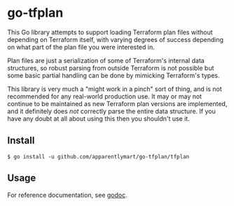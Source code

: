 # go-tfplan

This Go library attempts to support loading Terraform plan files without
depending on Terraform itself, with varying degrees of success depending on
what part of the plan file you were interested in.

Plan files are just a serialization of some of Terraform's internal data
structures, so robust parsing from outside Terraform is not possible but
some basic partial handling can be done by mimicking Terraform's types.

This library is very much a "might work in a pinch" sort of thing, and is not
recommended for any real-world production use. It may or may not continue to
be maintained as new Terraform plan versions are implemented, and it definitely
does _not_ correctly parse the entire data structure. If you have any doubt
at all about using this then you shouldn't use it.

## Install

```
$ go install -u github.com/apparentlymart/go-tfplan/tfplan
```

## Usage

For reference documentation, see [godoc](https://godoc.org/github.com/apparentlymart/go-tfplan/tfplan).
